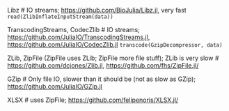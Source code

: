 Libz # IO streams; https://github.com/BioJulia/Libz.jl, very fast
`read(ZlibInflateInputStream(data))`

TranscodingStreams, CodecZlib # IO streams; https://github.com/JuliaIO/TranscodingStreams.jl, https://github.com/JuliaIO/CodecZlib.jl
`transcode(GzipDecompressor, data)`

ZLib, ZipFile (ZipFile uses ZLib; ZipFile more file stuff); ZLib is very slow # https://github.com/dcjones/Zlib.jl, https://github.com/fhs/ZipFile.jl/

GZip # Only file IO, slower than it should be (not as slow as GZip); https://github.com/JuliaIO/GZip.jl

XLSX # uses ZipFile; https://github.com/felipenoris/XLSX.jl/